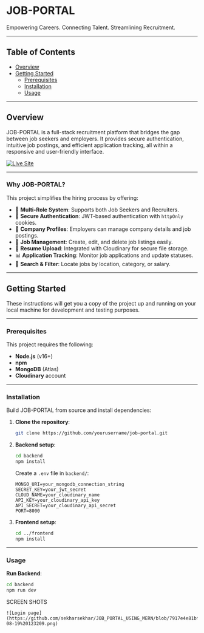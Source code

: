 # JOB-PORTAL

Empowering Careers. Connecting Talent. Streamlining Recruitment.

---

## Table of Contents

* [Overview](#overview)
* [Getting Started](#getting-started)
    * [Prerequisites](#prerequisites)
    * [Installation](#installation)
    * [Usage](#usage)

---

## Overview

JOB-PORTAL is a full-stack recruitment platform that bridges the gap between job seekers and employers. It provides secure authentication, intuitive job postings, and efficient application tracking, all within a responsive and user-friendly interface.

[![Live Site](https://img.shields.io/badge/Visit%20Site-Job%20Portal-blue?style=for-the-badge)](https://your-deployment-url.com)

---

### Why JOB-PORTAL?

This project simplifies the hiring process by offering:

* 👤 **Multi-Role System**: Supports both Job Seekers and Recruiters.  
* 🔐 **Secure Authentication**: JWT-based authentication with `httpOnly` cookies.  
* 🏢 **Company Profiles**: Employers can manage company details and job postings.  
* 💼 **Job Management**: Create, edit, and delete job listings easily.  
* 📄 **Resume Upload**: Integrated with Cloudinary for secure file storage.  
* 📊 **Application Tracking**: Monitor job applications and update statuses.  
* 🎯 **Search & Filter**: Locate jobs by location, category, or salary.

---

## Getting Started

These instructions will get you a copy of the project up and running on your local machine for development and testing purposes.

---

### Prerequisites

This project requires the following:

* **Node.js** (v16+)
* **npm**
* **MongoDB** (Atlas)
* **Cloudinary** account

---

### Installation

Build JOB-PORTAL from source and install dependencies:

1. **Clone the repository**:

    ```bash
    git clone https://github.com/yourusername/job-portal.git
    ```

2. **Backend setup**:

    ```bash
    cd backend
    npm install
    ```

    Create a `.env` file in `backend/`:

    ```env
    MONGO_URI=your_mongodb_connection_string
    SECRET_KEY=your_jwt_secret
    CLOUD_NAME=your_cloudinary_name
    API_KEY=your_cloudinary_api_key
    API_SECRET=your_cloudinary_api_secret
    PORT=8000
    ```

3. **Frontend setup**:

    ```bash
    cd ../frontend
    npm install
    ```

---

### Usage

**Run Backend**:

```bash
cd backend
npm run dev
```
SCREEN SHOTS
```
![Login page](https://github.com/sekharsekhar/JOB_PORTAL_USING_MERN/blob/7917e4e81bfeaa155b7de74d6c5a709c0bbeaa6b/Screenshot%202025-08-19%20123209.png)
